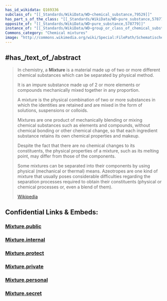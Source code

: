 ```yaml
---
has_id_wikidata: Q169336
subclass_of: "[[_Standards/WikiData/WD~chemical_substance,79529]]"
has_part_s_of_the_class: "[[_Standards/WikiData/WD~pure_substance,578779]]"
opposite_of: "[[_Standards/WikiData/WD~pure_substance,578779]]"
instance_of: "[[_Standards/WikiData/WD~group_or_class_of_chemical_substances,17339814]]"
Commons_category: "Chemical mixtures"
image: "http://commons.wikimedia.org/wiki/Special:FilePath/Schematische%20Einteilung%20der%20Stoffe.svg"
---
```


## #has_/text_of_/abstract 

> In chemistry, a **Mixture** is a material made up of two or more different chemical substances 
> which can be separated by physical method. 
> 
> It is an impure substance made up of 2 or more elements or compounds 
> mechanically mixed together in any proportion. 
> 
> A mixture is the physical combination of two or more substances in which the identities are retained 
> and are mixed in the form of solutions, suspensions or colloids.
>
> Mixtures are one product of mechanically blending or mixing chemical substances 
> such as elements and compounds, without chemical bonding or other chemical change, 
> so that each ingredient substance retains its own chemical properties and makeup. 
> 
> Despite the fact that there are no chemical changes to its constituents, 
> the physical properties of a mixture, such as its melting point, may differ from those of the components. 
> 
> Some mixtures can be separated into their components by using physical (mechanical or thermal) means. 
> Azeotropes are one kind of mixture that usually poses considerable difficulties 
> regarding the separation processes required to obtain their constituents 
> (physical or chemical processes or, even a blend of them).
>
> [Wikipedia](https://en.wikipedia.org/wiki/Mixture)


## Confidential Links & Embeds: 

### [Mixture.public](/_public\chemic/Mixture.public.md) 

### [Mixture.internal](/_internal\chemic/Mixture.internal.md) 

### [Mixture.protect](/_protect\chemic/Mixture.protect.md) 

### [Mixture.private](/_private\chemic/Mixture.private.md) 

### [Mixture.personal](/_personal\chemic/Mixture.personal.md) 

### [Mixture.secret](/_secret\chemic/Mixture.secret.md)

